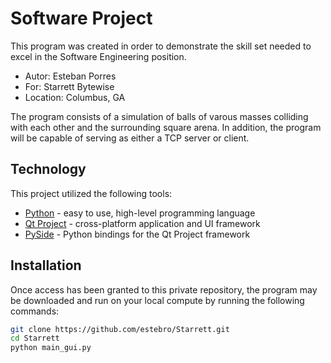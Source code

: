 Software Project
=========

This program was created in order to demonstrate the skill set needed to excel in the Software Engineering position.

  - Autor: Esteban Porres
  - For: Starrett Bytewise
  - Location: Columbus, GA

The program consists of a simulation of balls of varous masses colliding with each other and the surrounding square arena. In addition, the program will be capable of serving as either a TCP server or client.


Technology
-----------

This project utilized the following tools:

* [Python] - easy to use, high-level programming language
* [Qt Project] - cross-platform application and UI framework
* [PySide] - Python bindings for the Qt Project framework


Installation
--------------

Once access has been granted to this private repository, the program may be downloaded and run on your local compute by running the following commands:

```sh
git clone https://github.com/estebro/Starrett.git
cd Starrett
python main_gui.py
```

[python]:https://www.python.org/downloads/
[qt project]:http://qt-project.org/
[pyside]:https://pypi.python.org/pypi/PySide


[@thomasfuchs]:http://twitter.com/thomasfuchs
[1]:http://daringfireball.net/projects/markdown/
[marked]:https://github.com/chjj/marked
[Ace Editor]:http://ace.ajax.org
[node.js]:http://nodejs.org
[Twitter Bootstrap]:http://twitter.github.com/bootstrap/
[keymaster.js]:https://github.com/madrobby/keymaster
[jQuery]:http://jquery.com
[@tjholowaychuk]:http://twitter.com/tjholowaychuk
[express]:http://expressjs.com

    